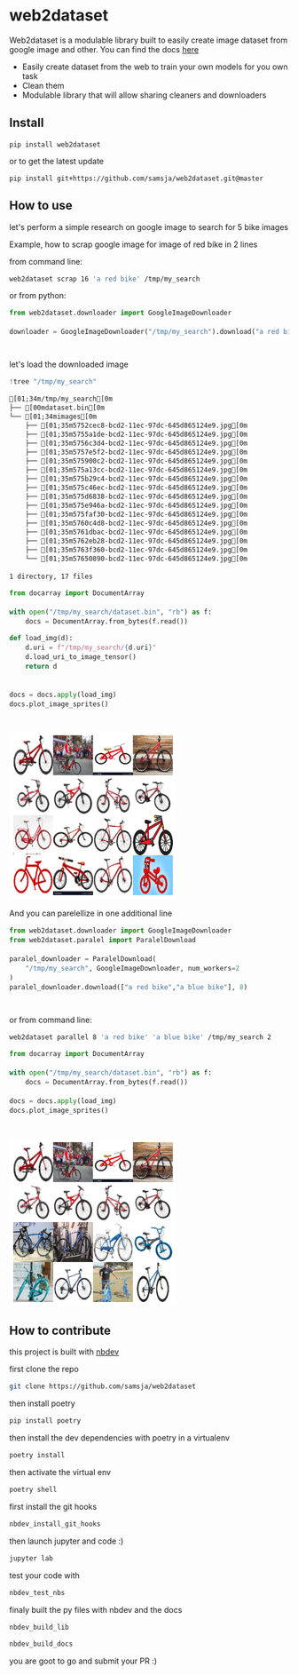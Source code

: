 # web2dataset



Web2dataset is a modulable library built to easily create image dataset from google image and other.
You can find the docs [here](https://samsja.github.io/web2dataset/)


* Easily create dataset from the web to train your own models for you own task
* Clean them 
* Modulable library that will allow sharing cleaners and downloaders

## Install

```shell
pip install web2dataset
```

or to get the latest update

```shell
pip install git+https://github.com/samsja/web2dataset.git@master
```

## How to use

let's perform a simple research on google image to search for 5 bike images

Example, how to scrap google image for image of red bike in 2 lines

from command line:

```bash
web2dataset scrap 16 'a red bike' /tmp/my_search 
```

or from python:


```python
from web2dataset.downloader import GoogleImageDownloader

downloader = GoogleImageDownloader("/tmp/my_search").download("a red bike", 16)
```


<pre style="white-space:pre;overflow-x:auto;line-height:normal;font-family:Menlo,'DejaVu Sans Mono',consolas,'Courier New',monospace"></pre>




<pre style="white-space:pre;overflow-x:auto;line-height:normal;font-family:Menlo,'DejaVu Sans Mono',consolas,'Courier New',monospace">
</pre>



let's load the downloaded image

```python
!tree "/tmp/my_search"
```

    [01;34m/tmp/my_search[0m
    ├── [00mdataset.bin[0m
    └── [01;34mimages[0m
        ├── [01;35m5752cec8-bcd2-11ec-97dc-645d865124e9.jpg[0m
        ├── [01;35m5755a1de-bcd2-11ec-97dc-645d865124e9.jpg[0m
        ├── [01;35m5756c3d4-bcd2-11ec-97dc-645d865124e9.jpg[0m
        ├── [01;35m5757e5f2-bcd2-11ec-97dc-645d865124e9.jpg[0m
        ├── [01;35m575900c2-bcd2-11ec-97dc-645d865124e9.jpg[0m
        ├── [01;35m575a13cc-bcd2-11ec-97dc-645d865124e9.jpg[0m
        ├── [01;35m575b29c4-bcd2-11ec-97dc-645d865124e9.jpg[0m
        ├── [01;35m575c46ec-bcd2-11ec-97dc-645d865124e9.jpg[0m
        ├── [01;35m575d6838-bcd2-11ec-97dc-645d865124e9.jpg[0m
        ├── [01;35m575e946a-bcd2-11ec-97dc-645d865124e9.jpg[0m
        ├── [01;35m575faf30-bcd2-11ec-97dc-645d865124e9.jpg[0m
        ├── [01;35m5760c4d8-bcd2-11ec-97dc-645d865124e9.jpg[0m
        ├── [01;35m5761dbac-bcd2-11ec-97dc-645d865124e9.jpg[0m
        ├── [01;35m5762eb28-bcd2-11ec-97dc-645d865124e9.jpg[0m
        ├── [01;35m5763f360-bcd2-11ec-97dc-645d865124e9.jpg[0m
        └── [01;35m57650890-bcd2-11ec-97dc-645d865124e9.jpg[0m
    
    1 directory, 17 files


```python
from docarray import DocumentArray

with open("/tmp/my_search/dataset.bin", "rb") as f:
    docs = DocumentArray.from_bytes(f.read())
```

```python
def load_img(d):
    d.uri = f"/tmp/my_search/{d.uri}"
    d.load_uri_to_image_tensor()
    return d


docs = docs.apply(load_img)
docs.plot_image_sprites()
```


<pre style="white-space:pre;overflow-x:auto;line-height:normal;font-family:Menlo,'DejaVu Sans Mono',consolas,'Courier New',monospace">
</pre>




<pre style="white-space:pre;overflow-x:auto;line-height:normal;font-family:Menlo,'DejaVu Sans Mono',consolas,'Courier New',monospace">
</pre>




    
![png](docs/images/output_13_2.png)
    


And you can parelellize in one additional line

```python
from web2dataset.downloader import GoogleImageDownloader
from web2dataset.paralel import ParalelDownload

paralel_downloader = ParalelDownload(
    "/tmp/my_search", GoogleImageDownloader, num_workers=2
)
paralel_downloader.download(["a red bike","a blue bike"], 8)
```


<pre style="white-space:pre;overflow-x:auto;line-height:normal;font-family:Menlo,'DejaVu Sans Mono',consolas,'Courier New',monospace"></pre>




<pre style="white-space:pre;overflow-x:auto;line-height:normal;font-family:Menlo,'DejaVu Sans Mono',consolas,'Courier New',monospace">
</pre>



or from command line:

```bash
web2dataset parallel 8 'a red bike' 'a blue bike' /tmp/my_search 2
```

```python
from docarray import DocumentArray

with open("/tmp/my_search/dataset.bin", "rb") as f:
    docs = DocumentArray.from_bytes(f.read())

docs = docs.apply(load_img)
docs.plot_image_sprites()
```


<pre style="white-space:pre;overflow-x:auto;line-height:normal;font-family:Menlo,'DejaVu Sans Mono',consolas,'Courier New',monospace">
</pre>




<pre style="white-space:pre;overflow-x:auto;line-height:normal;font-family:Menlo,'DejaVu Sans Mono',consolas,'Courier New',monospace">
</pre>




    
![png](docs/images/output_17_2.png)
    


## How to contribute

this project is built with [nbdev](https://github.com/fastai/nbdev)

first clone the repo

```bash 
git clone https://github.com/samsja/web2dataset
```

then install poetry
```bash
pip install poetry
```

then install the dev dependencies with poetry in a virtualenv

```bash 
poetry install
```

then activate the virtual env
```bash
poetry shell
```

 first install the git hooks
 ```bash
 nbdev_install_git_hooks
 ```

then launch jupyter and code :)
```bash
jupyter lab
```


test your code with
```bash
nbdev_test_nbs
```

finaly built the py files with nbdev and the docs 
```bash
nbdev_build_lib
```

```bash
nbdev_build_docs
```

you are goot to go and submit your PR :)
